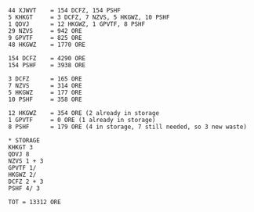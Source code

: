     44 XJWVT    = 154 DCFZ, 154 PSHF
    5 KHKGT     = 3 DCFZ, 7 NZVS, 5 HKGWZ, 10 PSHF
    1 QDVJ      = 12 HKGWZ, 1 GPVTF, 8 PSHF
    29 NZVS     = 942 ORE
    9 GPVTF     = 825 ORE
    48 HKGWZ    = 1770 ORE
    
    154 DCFZ    = 4290 ORE
    154 PSHF    = 3938 ORE
    
    3 DCFZ      = 165 ORE
    7 NZVS      = 314 ORE
    5 HKGWZ     = 177 ORE
    10 PSHF     = 358 ORE
    
    12 HKGWZ    = 354 ORE (2 already in storage
    1 GPVTF     = 0 ORE (1 already in storage)
    8 PSHF      = 179 ORE (4 in storage, 7 still needed, so 3 new waste)
    
    * STORAGE
    KHKGT 3
    QDVJ 8
    NZVS 1 + 3
    GPVTF 1/
    HKGWZ 2/
    DCFZ 2 + 3
    PSHF 4/ 3
    
    TOT = 13312 ORE